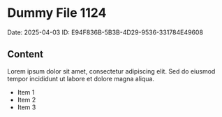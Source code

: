 # Dummy File 1124

Date: 2025-04-03
ID: E94F836B-5B3B-4D29-9536-331784E49608

## Content

Lorem ipsum dolor sit amet, consectetur adipiscing elit.
Sed do eiusmod tempor incididunt ut labore et dolore magna aliqua.

* Item 1
* Item 2
* Item 3

